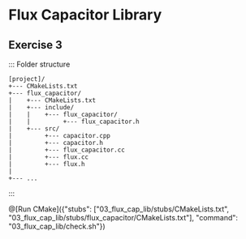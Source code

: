 # Flux Capacitor Library

## Exercise 3

::: Folder structure
```
[project]/
+--- CMakeLists.txt
+--- flux_capacitor/
|    +--- CMakeLists.txt
|    +--- include/
|    |    +--- flux_capacitor/
|    |         +--- flux_capacitor.h
|    +--- src/
|         +--- capacitor.cpp
|         +--- capacitor.h
|         +--- flux_capacitor.cc
|         +--- flux.cc
|         +--- flux.h
|
+--- ...
```
:::

@[Run CMake]({"stubs": ["03_flux_cap_lib/stubs/CMakeLists.txt", "03_flux_cap_lib/stubs/flux_capacitor/CMakeLists.txt"], "command": "03_flux_cap_lib/check.sh"})
